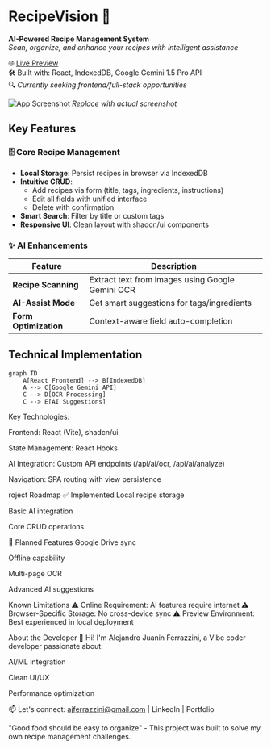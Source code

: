 # RecipeVision 🍳

**AI-Powered Recipe Management System**  
*Scan, organize, and enhance your recipes with intelligent assistance*

🌐 [Live Preview](https://9000-idx-studio-1745386299456.cluster-ikxjzjhlifcwuroomfkjrx437g.cloudworkstations.dev/?monospaceUid=229239)  
🛠️ Built with: React, IndexedDB, Google Gemini 1.5 Pro API  
🔍 *Currently seeking frontend/full-stack opportunities*

![App Screenshot](/assets/screenshot.png) *Replace with actual screenshot*

## Key Features

### 🗄️ Core Recipe Management
- **Local Storage**: Persist recipes in browser via IndexedDB
- **Intuitive CRUD**:
  - Add recipes via form (title, tags, ingredients, instructions)
  - Edit all fields with unified interface
  - Delete with confirmation
- **Smart Search**: Filter by title or custom tags
- **Responsive UI**: Clean layout with shadcn/ui components

### ✨ AI Enhancements
| Feature | Description |
|---------|-------------|
| **Recipe Scanning** | Extract text from images using Google Gemini OCR |
| **AI-Assist Mode** | Get smart suggestions for tags/ingredients |
| **Form Optimization** | Context-aware field auto-completion |

## Technical Implementation
```mermaid
graph TD
    A[React Frontend] --> B[IndexedDB]
    A --> C[Google Gemini API]
    C --> D[OCR Processing]
    C --> E[AI Suggestions]
```
Key Technologies:

Frontend: React (Vite), shadcn/ui

State Management: React Hooks

AI Integration: Custom API endpoints (/api/ai/ocr, /api/ai/analyze)

Navigation: SPA routing with view persistence

roject Roadmap
✅ Implemented
Local recipe storage

Basic AI integration

Core CRUD operations

🚧 Planned Features
Google Drive sync

Offline capability

Multi-page OCR

Advanced AI suggestions

Known Limitations
⚠ Online Requirement: AI features require internet
⚠ Browser-Specific Storage: No cross-device sync
⚠ Preview Environment: Best experienced in local deployment

About the Developer
👋 Hi! I'm Alejandro Juanin Ferrazzini, a Vibe coder developer passionate about:

AI/ML integration

Clean UI/UX

Performance optimization

📫 Let's connect: ajferrazzini@gmail.com | LinkedIn | Portfolio

"Good food should be easy to organize" - This project was built to solve my own recipe management challenges.

